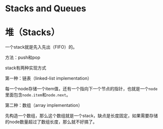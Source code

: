 # Stacks and Queues

# 堆（Stacks）

一个stack就是先入先出（FIFO）的。

方法：push和pop

stack有两种实现方式

第一种：链表（linked-list implementation）

每一个node存储一个item值，还有一个指向下一个节点的指针，也就是一个`node`里面包含`node.item`和`node.next`。

第二种：数组（array implementation）

先构造一个数组，那么这个数组就是一个stack，缺点是长度固定，如果需要存储的node数量超过了数组长度，那么就不好搞了。



